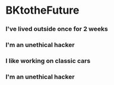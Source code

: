 # BKtotheFuture

### I've lived outside once for 2 weeks
### I'm an unethical hacker
### I like working on classic cars

### I'm an unethical hacker
